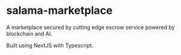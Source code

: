 # salama-marketplace
A marketplace secured by cutting edge escrow service powered by blockchain and AI.

Built using NextJS with Typescript.